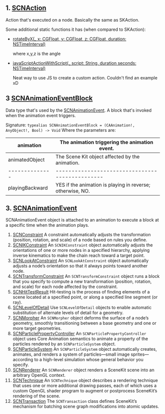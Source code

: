 ## 1. [SCNAction](https://developer.apple.com/library/mac/documentation/SceneKit/Reference/SCNAction_Class/index.html#//apple_ref/occ/cl/SCNAction)
Action that's executed on a node. Basically the same as SKAction.

Some additional static functions it has (when compared to SKAction):
- [rotateByX(_ x: CGFloat, y: CGFloat, z: CGFloat, duration: NSTimeInterval)](https://developer.apple.com/library/mac/documentation/SceneKit/Reference/SCNAction_Class/index.html#//apple_ref/occ/clm/SCNAction/rotateByX:y:z:duration:)

    where x,y,z is the angle
- [javaScriptActionWithScript(_ script: String, duration seconds: NSTimeInterval)](https://developer.apple.com/library/mac/documentation/SceneKit/Reference/SCNAction_Class/index.html#//apple_ref/occ/clm/SCNAction/javaScriptActionWithScript:duration:)

    Neat way to use JS to create a custom action. Couldn't find an example xD
    
    
    
## 3 [SCNAnimationEventBlock](https://developer.apple.com/library/prerelease/ios/documentation/SceneKit/Reference/SCNAnimationEvent_Class/index.html#//apple_ref/c/tdef/SCNAnimationEventBlock)
Data type that's used by the [SCNAnimationEvent](https://developer.apple.com/library/prerelease/ios/documentation/SceneKit/Reference/SCNAnimationEvent_Class/index.html). A block that's invoked when the animation event triggers.

Signature: `typealias SCNAnimationEventBlock = (CAAnimation!, AnyObject!, Bool) -> Void`
Where the parameters are:

|animation|The animation triggering the animation event.|
|---------|---------------------------------------------|
|animatedObject|The Scene Kit object affected by the animation.|
|--------------|-----------------------------------------------|
| playingBackward | YES if the animation is playing in reverse; otherwise, NO. |

    
## 3. [SCNAnimationEvent](https://developer.apple.com/library/prerelease/ios/documentation/SceneKit/Reference/SCNAnimationEvent_Class/index.html)
SCNAnimationEvent object is attached to an animation to execute a block at a specific time when the animation plays.






1. [SCNConstraint](../SCNConstraint_Class/index.html#//apple_ref/occ/cl/SCNConstraint) A constraint automatically adjusts the transformation (position, rotation, and scale) of a node based on rules you define.
1. [SCNIKConstraint](../SCNIKConstraint_Class/index.html#//apple_ref/occ/cl/SCNIKConstraint) An <code class="code-voice">SCNIKConstraint</code> object automatically adjusts the orientations of one or more nodes in a specified hierarchy, applying inverse kinematics to make the chain reach toward a target point.
1. [SCNLookAtConstraint](../SCNLookAtConstraint_Class/index.html#//apple_ref/occ/cl/SCNLookAtConstraint) An <code class="code-voice">SCNLookAtConstraint</code> object automatically adjusts a node’s orientation so that it always points toward another node.
1. [SCNTransformConstraint](../SCNTransformConstraint_Class/index.html#//apple_ref/occ/cl/SCNTransformConstraint) An <code class="code-voice">SCNTransformConstraint</code> object runs a block that you specify to compute a new transformation (position, rotation, and scale) for each node affected by the constraint.
1. [SCNHitTestResult](../SCNHitTestResult_Class/index.html#//apple_ref/occ/cl/SCNHitTestResult) Hit-testing is the process of finding elements of a scene located at a specified point, or along a specified line segment (or ray).
1. [SCNLevelOfDetail](../SCNLevelOfDetail_Class/index.html#//apple_ref/occ/cl/SCNLevelOfDetail) Use <code class="code-voice">SCNLevelOfDetail</code> objects to enable automatic substitution of alternate levels of detail for a geometry.
1. [SCNMorpher](../SCNMorpher_Class/index.html#//apple_ref/occ/cl/SCNMorpher) An <code class="code-voice">SCNMorpher</code> object deforms the surface of a node’s geometry, smoothly transitioning between a base geometry and one or more target geometries.
1. [SCNParticlePropertyController](../SCNParticlePropertyController_Class/index.html#//apple_ref/occ/cl/SCNParticlePropertyController) An <code class="code-voice">SCNParticlePropertyController</code> object uses Core Animation semantics to animate a property of the particles rendered by an <code class="code-voice">SCNParticleSystem</code> object.
1. [SCNParticleSystem](../SCNParticleSystem_Class/index.html#//apple_ref/occ/cl/SCNParticleSystem) An <code class="code-voice">SCNParticleSystem</code> object automatically creates, animates, and renders a system of particles—small image sprites—according to a high-level simulation whose general behavior you specify.
1. [SCNRenderer](../SCNRenderer_Class/index.html#//apple_ref/occ/cl/SCNRenderer) An <code class="code-voice">SCNRenderer</code> object renders a SceneKit scene into an arbitrary OpenGL context.
1. [SCNTechnique](../SCNTechnique_Class/index.html#//apple_ref/occ/cl/SCNTechnique) An <code class="code-voice">SCNTechnique</code> object describes a rendering technique that uses one or more additional drawing passes, each of which uses a custom OpenGL shader program to augment or postprocess SceneKit’s rendering of the scene.
1. [SCNTransaction](../SCNTransaction_Class/index.html#//apple_ref/occ/cl/SCNTransaction) The <code class="code-voice">SCNTransaction</code> class defines SceneKit’s mechanism for batching scene graph modifications into atomic updates.
